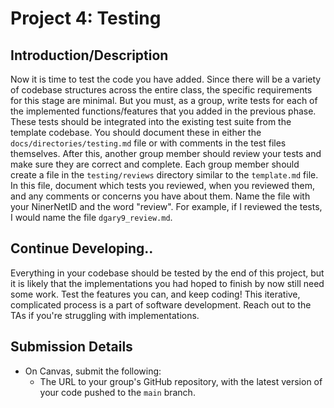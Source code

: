 # Project 4: Testing

## Introduction/Description

Now it is time to test the code you have added. Since there will be a variety of codebase structures across the entire class, the specific requirements for this stage are minimal. But you must, as a group, write tests for each of the implemented functions/features that you added in the previous phase. These tests should be integrated into the existing test suite from the template codebase. You should document these in either the `docs/directories/testing.md` file or with comments in the test files themselves. After this, another group member should review your tests and make sure they are correct and complete. Each group member should create a file in the `testing/reviews` directory similar to the `template.md` file. In this file, document which tests you reviewed, when you reviewed them, and any comments or concerns you have about them. Name the file with your NinerNetID and the word "review". For example, if I reviewed the tests, I would name the file `dgary9_review.md`.

## Continue Developing..

Everything in your codebase should be tested by the end of this project, but it is likely that the implementations you had hoped to finish by now still need some work. Test the features you can, and keep coding! This iterative, complicated process is a part of software development. Reach out to the TAs if you're struggling with implementations.

## Submission Details

- On Canvas, submit the following:
  - The URL to your group's GitHub repository, with the latest version of your code pushed to the `main` branch.
